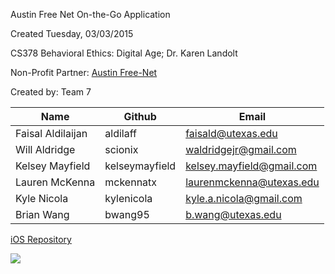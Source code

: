 Austin Free Net On-the-Go Application

Created Tuesday, 03/03/2015

CS378 Behavioral Ethics: Digital Age; Dr. Karen Landolt

Non-Profit Partner: [Austin Free-Net](http://austinfree.net)

Created by: Team 7

| Name               |   Github        |  Email                    |
|--------------------|-----------------|---------------------------|
| Faisal Aldilaijan  | aldilaff        | faisald@utexas.edu        |
| Will Aldridge      | scionix         | waldridgejr@gmail.com     |
| Kelsey Mayfield    | kelseymayfield  | kelsey.mayfield@gmail.com |
| Lauren McKenna     | mckennatx       | laurenmckenna@utexas.edu  |
| Kyle Nicola        | kylenicola      | kyle.a.nicola@gmail.com   |
| Brian Wang         | bwang95         | b.wang@utexas.edu         |

[iOS Repository](https://github.com/mckennatx/afn-otg-ios)

[<img src="https://developer.android.com/images/brand/en_app_rgb_wo_45.png">](https://play.google.com/store/apps/details?id=com.afn.onthego)
